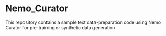 # Nemo_Curator
This repository contains a sample text data-preparation code using Nemo Curator for pre-training or synthetic data generation
